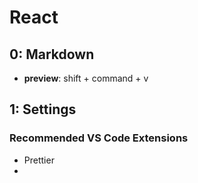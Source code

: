 # React

## 0: Markdown

- **preview**: shift + command + v

## 1: Settings

### Recommended VS Code Extensions

- Prettier
-
